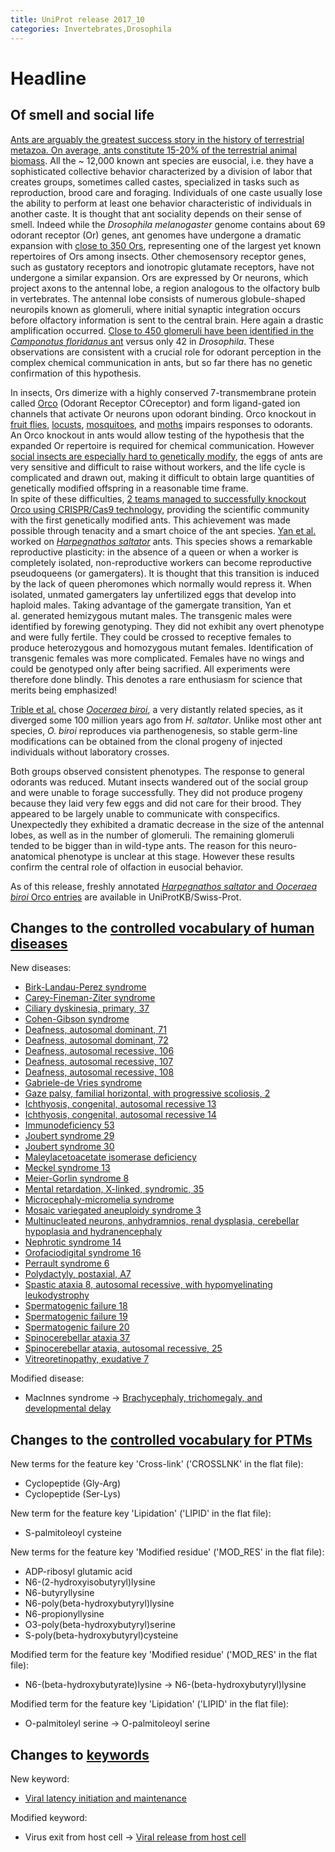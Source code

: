 ```yaml
---
title: UniProt release 2017_10
categories: Invertebrates,Drosophila
---
```


# Headline

## Of smell and social life

[Ants are arguably the greatest success story in the history of terrestrial metazoa. On average, ants constitute 15-20% of the terrestrial animal biomass](https://www.ncbi.nlm.nih.gov/pubmed/11106367). All the \~ 12,000 known ant species are eusocial, i.e. they have a sophisticated collective behavior characterized by a division of labor that creates groups, sometimes called castes, specialized in tasks such as reproduction, brood care and foraging. Individuals of one caste usually lose the ability to perform at least one behavior characteristic of individuals in another caste. It is thought that ant sociality depends on their sense of smell. Indeed while the *Drosophila melanogaster* genome contains about 69 odorant receptor (Or) genes, ant genomes have undergone a dramatic expansion with [close to 350 Ors](https://www.ncbi.nlm.nih.gov/pubmed/22952454), representing one of the largest yet known repertoires of Ors among insects. Other chemosensory receptor genes, such as gustatory receptors and ionotropic glutamate receptors, have not undergone a similar expansion. Ors are expressed by Or neurons, which project axons to the antennal lobe, a region analogous to the olfactory bulb in vertebrates. The antennal lobe consists of numerous globule-shaped neuropils known as glomeruli, where initial synaptic integration occurs before olfactory information is sent to the central brain. Here again a drastic amplification occurred. [Close to 450 glomeruli have been identified in the *Camponotus floridanus* ant](https://www.ncbi.nlm.nih.gov/pubmed/18621145) versus only 42 in *Drosophila*. These observations are consistent with a crucial role for odorant perception in the complex chemical communication in ants, but so far there has no genetic confirmation of this hypothesis.

In insects, Ors dimerize with a highly conserved 7-transmembrane protein called [Orco](http://www.uniprot.org/uniprot/?query=gene:orco+AND+reviewed:yes) (Odorant Receptor COreceptor) and form ligand-gated ion channels that activate Or neurons upon odorant binding. Orco knockout in [fruit flies](https://www.ncbi.nlm.nih.gov/pubmed/18674910), [locusts](https://www.ncbi.nlm.nih.gov/pubmed/27744049), [mosquitoes](https://www.ncbi.nlm.nih.gov/pubmed/23719379), and [moths](https://www.ncbi.nlm.nih.gov/pubmed/27403935,26689645) impairs responses to odorants. An Orco knockout in ants would allow testing of the hypothesis that the expanded Or repertoire is required for chemical communication. However [social insects are especially hard to genetically modify](http://www.sciencemag.org/news/2017/03/world-s-first-genetically-modified-ants-shed-light-how-complex-insect-societies-evolved), the eggs of ants are very sensitive and difficult to raise without workers, and the life cycle is complicated and drawn out, making it difficult to obtain large quantities of genetically modified offspring in a reasonable time frame.  
In spite of these difficulties, [2 teams managed to successfully knockout Orco using CRISPR/Cas9 technology](https://www.ncbi.nlm.nih.gov/pubmed/28802042,28802043), providing the scientific community with the first genetically modified ants. This achievement was made possible through tenacity and a smart choice of the ant species. [Yan et al.](https://www.ncbi.nlm.nih.gov/pubmed/28802043) worked on [*Harpegnathos saltator*](http://www.uniprot.org/taxonomy/610380) ants. This species shows a remarkable reproductive plasticity: in the absence of a queen or when a worker is completely isolated, non-reproductive workers can become reproductive pseudoqueens (or gamergaters). It is thought that this transition is induced by the lack of queen pheromones which normally would repress it. When isolated, unmated gamergaters lay unfertilized eggs that develop into haploid males. Taking advantage of the gamergate transition, Yan et al. generated hemizygous mutant males. The transgenic males were identified by forewing genotyping. They did not exhibit any overt phenotype and were fully fertile. They could be crossed to receptive females to produce heterozygous and homozygous mutant females. Identification of transgenic females was more complicated. Females have no wings and could be genotyped only after being sacrified. All experiments were therefore done blindly. This denotes a rare enthusiasm for science that merits being emphasized!

[Trible et al.](https://www.ncbi.nlm.nih.gov/pubmed/28802042) chose [*Ooceraea biroi*](http://www.uniprot.org/taxonomy/2015173), a very distantly related species, as it diverged some 100 million years ago from *H. saltator*. Unlike most other ant species, *O. biroi* reproduces via parthenogenesis, so stable germ-line modifications can be obtained from the clonal progeny of injected individuals without laboratory crosses.

Both groups observed consistent phenotypes. The response to general odorants was reduced. Mutant insects wandered out of the social group and were unable to forage successfully. They did not produce progeny because they laid very few eggs and did not care for their brood. They appeared to be largely unable to communicate with conspecifics. Unexpectedly they exhibited a dramatic decrease in the size of the antennal lobes, as well as in the number of glomeruli. The remaining glomeruli tended to be bigger than in wild-type ants. The reason for this neuro-anatomical phenotype is unclear at this stage. However these results confirm the central role of olfaction in eusocial behavior.

As of this release, freshly annotated [*Harpegnathos saltator* and *Ooceraea biroi* Orco entries](http://www.uniprot.org/uniprot/?query=accession:E2BJ30+OR+accession:A0A026W182) are available in UniProtKB/Swiss-Prot.

## Changes to the [controlled vocabulary of human diseases](https://ftp.uniprot.org/pub/databases/uniprot/current_release/knowledgebase/complete/docs/humdisease)

New diseases:

-   [Birk-Landau-Perez syndrome](http://www.uniprot.org/diseases/DI-05046)
-   [Carey-Fineman-Ziter syndrome](http://www.uniprot.org/diseases/DI-05049)
-   [Ciliary dyskinesia, primary, 37](http://www.uniprot.org/diseases/DI-05029)
-   [Cohen-Gibson syndrome](http://www.uniprot.org/diseases/DI-05034)
-   [Deafness, autosomal dominant, 71](http://www.uniprot.org/diseases/DI-05058)
-   [Deafness, autosomal dominant, 72](http://www.uniprot.org/diseases/DI-05059)
-   [Deafness, autosomal recessive, 106](http://www.uniprot.org/diseases/DI-05056)
-   [Deafness, autosomal recessive, 107](http://www.uniprot.org/diseases/DI-05057)
-   [Deafness, autosomal recessive, 108](http://www.uniprot.org/diseases/DI-05055)
-   [Gabriele-de Vries syndrome](http://www.uniprot.org/diseases/DI-05032)
-   [Gaze palsy, familial horizontal, with progressive scoliosis, 2](http://www.uniprot.org/diseases/DI-05031)
-   [Ichthyosis, congenital, autosomal recessive 13](http://www.uniprot.org/diseases/DI-05041)
-   [Ichthyosis, congenital, autosomal recessive 14](http://www.uniprot.org/diseases/DI-05040)
-   [Immunodeficiency 53](http://www.uniprot.org/diseases/DI-05045)
-   [Joubert syndrome 29](http://www.uniprot.org/diseases/DI-05036)
-   [Joubert syndrome 30](http://www.uniprot.org/diseases/DI-05051)
-   [Maleylacetoacetate isomerase deficiency](http://www.uniprot.org/diseases/DI-05047)
-   [Meckel syndrome 13](http://www.uniprot.org/diseases/DI-05035)
-   [Meier-Gorlin syndrome 8](http://www.uniprot.org/diseases/DI-05038)
-   [Mental retardation, X-linked, syndromic, 35](http://www.uniprot.org/diseases/DI-05030)
-   [Microcephaly-micromelia syndrome](http://www.uniprot.org/diseases/DI-05053)
-   [Mosaic variegated aneuploidy syndrome 3](http://www.uniprot.org/diseases/DI-05048)
-   [Multinucleated neurons, anhydramnios, renal dysplasia, cerebellar hypoplasia and hydranencephaly](http://www.uniprot.org/diseases/DI-05054)
-   [Nephrotic syndrome 14](http://www.uniprot.org/diseases/DI-05043)
-   [Orofaciodigital syndrome 16](http://www.uniprot.org/diseases/DI-05037)
-   [Perrault syndrome 6](http://www.uniprot.org/diseases/DI-05039)
-   [Polydactyly, postaxial, A7](http://www.uniprot.org/diseases/DI-05052)
-   [Spastic ataxia 8, autosomal recessive, with hypomyelinating leukodystrophy](http://www.uniprot.org/diseases/DI-05033)
-   [Spermatogenic failure 18](http://www.uniprot.org/diseases/DI-05027)
-   [Spermatogenic failure 19](http://www.uniprot.org/diseases/DI-05026)
-   [Spermatogenic failure 20](http://www.uniprot.org/diseases/DI-05028)
-   [Spinocerebellar ataxia 37](http://www.uniprot.org/diseases/DI-05050)
-   [Spinocerebellar ataxia, autosomal recessive, 25](http://www.uniprot.org/diseases/DI-05044)
-   [Vitreoretinopathy, exudative 7](http://www.uniprot.org/diseases/DI-05042)

Modified disease:

-   MacInnes syndrome -&gt; [Brachycephaly, trichomegaly, and developmental delay](http://www.uniprot.org/diseases/DI-04991)

## Changes to the [controlled vocabulary for PTMs](https://ftp.uniprot.org/pub/databases/uniprot/current_release/knowledgebase/complete/docs/ptmlist)

New terms for the feature key 'Cross-link' ('CROSSLNK' in the flat file):

-   Cyclopeptide (Gly-Arg)
-   Cyclopeptide (Ser-Lys)

New term for the feature key 'Lipidation' ('LIPID' in the flat file):

-   S-palmitoleoyl cysteine

New terms for the feature key 'Modified residue' ('MOD\_RES' in the flat file):

-   ADP-ribosyl glutamic acid
-   N6-(2-hydroxyisobutyryl)lysine
-   N6-butyryllysine
-   N6-poly(beta-hydroxybutyryl)lysine
-   N6-propionyllysine
-   O3-poly(beta-hydroxybutyryl)serine
-   S-poly(beta-hydroxybutyryl)cysteine

Modified term for the feature key 'Modified residue' ('MOD\_RES' in the flat file):

-   N6-(beta-hydroxybutyrate)lysine -&gt; N6-(beta-hydroxybutyryl)lysine

Modified term for the feature key 'Lipidation' ('LIPID' in the flat file):

-   O-palmitoleyl serine -&gt; O-palmitoleoyl serine

## Changes to [keywords](https://ftp.uniprot.org/pub/databases/uniprot/current_release/knowledgebase/complete/docs/keywlist)

New keyword:

-   [Viral latency initiation and maintenance](http://www.uniprot.org/keywords/KW-1276)

Modified keyword:

-   Virus exit from host cell -&gt; [Viral release from host cell](http://www.uniprot.org/keywords/KW-1188)
